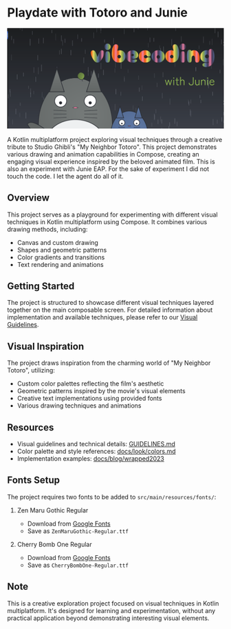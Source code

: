 # Playdate with Totoro and Junie

![banner](topTotoro.png)

A Kotlin multiplatform project exploring visual techniques through a creative tribute to Studio Ghibli's "My Neighbor Totoro". This project demonstrates various drawing and animation capabilities in Compose, creating an engaging visual experience inspired by the beloved animated film. This is also an experiment with Junie EAP. For the sake of experiment I did not touch the code. I let the agent do all of it.

## Overview

This project serves as a playground for experimenting with different visual techniques in Kotlin multiplatform using Compose. It combines various drawing methods, including:
- Canvas and custom drawing
- Shapes and geometric patterns
- Color gradients and transitions
- Text rendering and animations

## Getting Started

The project is structured to showcase different visual techniques layered together on the main composable screen. For detailed information about implementation and available techniques, please refer to our [Visual Guidelines](GUIDELINES.md).

## Visual Inspiration

The project draws inspiration from the charming world of "My Neighbor Totoro", utilizing:
- Custom color palettes reflecting the film's aesthetic
- Geometric patterns inspired by the movie's visual elements
- Creative text implementations using provided fonts
- Various drawing techniques and animations

## Resources

- Visual guidelines and technical details: [GUIDELINES.md](GUIDELINES.md)
- Color palette and style references: [docs/look/colors.md](docs/look/colors.md)
- Implementation examples: [docs/blog/wrapped2023](docs/blog/wrapped2023)

## Fonts Setup

The project requires two fonts to be added to `src/main/resources/fonts/`:

1. Zen Maru Gothic Regular
   - Download from [Google Fonts](https://fonts.google.com/specimen/Zen+Maru+Gothic)
   - Save as `ZenMaruGothic-Regular.ttf`

2. Cherry Bomb One Regular
   - Download from [Google Fonts](https://fonts.google.com/specimen/Cherry+Bomb+One)
   - Save as `CherryBombOne-Regular.ttf`

## Note

This is a creative exploration project focused on visual techniques in Kotlin multiplatform. It's designed for learning and experimentation, without any practical application beyond demonstrating interesting visual elements.
